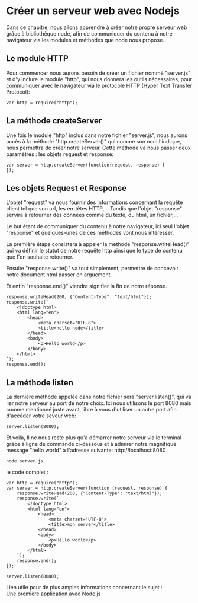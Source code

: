# Créer un serveur web avec Nodejs 

Dans ce chapitre, nous allons apprendre à créer notre propre serveur web grâce à bibliothèque node, afin de communiquer 
du contenu à notre navigateur via les modules et méthodes que node nous propose. 


## Le module HTTP

Pour commencer nous aurons besoin de créer un fichier nommé "server.js" et d'y inclure le module "http",
qui nous donnera les outils nécessaires, pour communiquer avec le navigateur via le protocole HTTP (Hyper Text Transfer Protocol):  

```
var http = require("http");
```

## La méthode createServer

Une fois le module "http" inclus dans notre fichier "server.js", nous aurons accès à la méthode
"http.createServer()" qui comme son nom l'indique, nous permettra de créer notre serveur. Cette méthode
va nous passer deux paramètres : les objets request et response: 

```
var server = http.createServer(function(request, response) {
});
```

## Les objets Request et Response

L'objet "request" va nous fournir des informations concernant la requête client tel que son url, les en-têtes HTTP,...
Tandis que l'objet "response" servira à retourner des données comme du texte, du html, un fichier,... 

Le but étant de communiquer du contenu à notre navigateur, ici seul l'objet "response" et quelques-unes de ces méthodes vont nous intéresser.  

La première étape consistera à appeler la méthode "response.writeHead()" qui va définir le statut de notre requête http ainsi que le type de contenu que l'on souhaite retourner.  
   
Ensuite "response.write()" va tout simplement, permettre de concevoir notre document html passer en arguement.
   
Et enfin "response.end()" viendra signifier la fin de notre réponse.  

```
response.writeHead(200, {"Content-Type": "text/html"});
response.write(`
    <!doctype html>
    <html lang="en">
        <head>
            <meta charset="UTF-8">
            <title>hello node</title>
        </head>
        <body>
            <p>Hello world</p>
        </body>
    </html>
`);
response.end();
```

## La méthode listen

La dernière méthode appelée dans notre fichier sera "server.listen()", qui va lier notre serveur au port 
de notre choix. Ici nous utilisons le port 8080 mais comme mentionné juste avant, libre à vous d'utiliser un autre port afin 
d'accéder votre seveur web:  

```
server.listen(8080);
```
  
Et voilà, Il ne nous reste plus qu'à démarrer notre serveur via le terminal grâce à ligne de commande ci-dessous 
et à admirer notre magnifique message "hello world" à l'adresse suivante: http://localhost:8080

```
node server.js
```  

 le code complet :  
```
var http = require("http");
var server = http.createServer(function (request, response) {
    response.writeHead(200, {"Content-Type": "text/html"});
    response.write(`
        <!doctype html>
        <html lang="en">
            <head>
                <meta charset="UTF-8">
                <title>mon server</title>
            </head>
            <body>
                <p>Hello world</p>
            </body>
        </html>
    `);
    response.end();
});

server.listen(8080);

```

Lien utile pour de plus amples informations concernant le sujet :  
[Une première application avec Node.js](https://openclassrooms.com/courses/des-applications-ultra-rapides-avec-node-js/une-premiere-application-avec-node-js)
